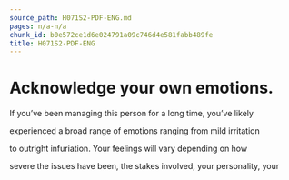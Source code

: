 ```yaml
---
source_path: H071S2-PDF-ENG.md
pages: n/a-n/a
chunk_id: b0e572ce1d6e024791a09c746d4e581fabb489fe
title: H071S2-PDF-ENG
---
```

# Acknowledge your own emotions.

If you’ve been managing this person for a long time, you’ve likely

experienced a broad range of emotions ranging from mild irritation

to outright infuriation. Your feelings will vary depending on how

severe the issues have been, the stakes involved, your personality, your
